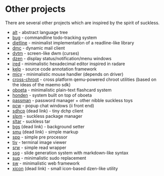 Other projects
==============
There are several other projects which are inspired by the spirit of suckless.

* [alt](https://github.com/radare/alt) - abstract language tree
* [bug](http://vicerveza.homeunix.net/~viric/soft/bug/) - commandline todo-tracking system
* [dietline](https://github.com/radare/radare2/blob/master/libr/cons/dietline.c) - minimalist implementation of a readline-like library
* [dmc](http://git.suckless.org/dmc/) - dynamic mail client
* [dvtm](http://www.brain-dump.org/projects/dvtm/) - screen-like dwm (curses)
* [dzen](https://github.com/robm/dzen/) - display status/notification/menu windows
* [ired](https://github.com/radare/ired) - minimalistic hexadecimal editor inspired in radare
* [kelp](http://kelp.sf.net) - source code annotation framework
* [micy](https://github.com/radare/toys/tree/master/micy) - minimalistic mouse handler (depends on driver)
* [cross-chroot](https://github.com/radare/cross-chroot) - cross platform qemu-powered chroot utilities (based on the ideas of the maemo sdk)
* [oboeta](https://github.com/joodan-van-github/oboeta) - minimalistic plain-text flashcard system
* [honden](https://github.com/joodan-van-github/honden) - system built on top of oboeta
* [passman](http://nibble.develsec.org/hg/toys/file/) - password manager + other nibble suckless toys
* [pcw](http://bitbucket.org/emg/pcw) - popup chat windows (ii front end)
* [sdhcp](http://galos.no-ip.org/sdhcp) (dead link) - tiny dchp client
* [slpm](https://github.com/radare/slpm) - suckless package manager
* [sltar](http://s01.de/~tox/index.cgi/proj_sltar) - suckless tar
* [bgs](http://s01.de/~tox/index.cgi/proj_bgs) (dead link) - background setter
* [smu](http://s01.de/~tox/index.cgi/proj_smu) (dead link) - simple markup
* [spp](https://github.com/radare/spp) - simple pre processor
* [tiv](https://github.com/radare/tiv) - terminal image viewer
* [srw](http://bitbucket.org/emg/srw) - simple read wrapper
* [ssg](http://nibble.develsec.org/projects/ssg.html) - slide generation system with markdown-like syntax
* [sup](http://git.suckless.org/sup) - minimalistic sudo replacement
* [sw](http://nibble.develsec.org/projects/sw.html) - minimalistic web framework
* [xicon](http://hg.youterm.com/xicon/) (dead link) - small icon-based dzen-like utility
